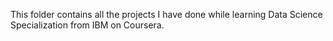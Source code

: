 This folder contains all the projects I have done while learning Data Science Specialization from IBM on Coursera.
